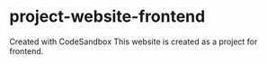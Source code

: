 # project-website-frontend

Created with CodeSandbox
This website is created as a project for frontend.
